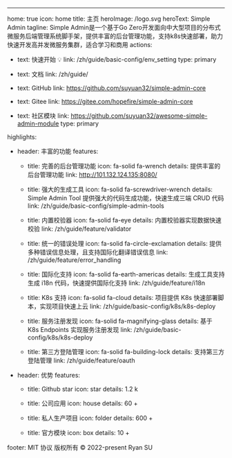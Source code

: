 ---

home: true
icon: home
title: 主页
heroImage: /logo.svg
heroText: Simple Admin
tagline: Simple Admin是一个基于Go Zero开发面向中大型项目的分布式微服务后端管理系统脚手架，提供丰富的后台管理功能，支持k8s快速部署，助力快速开发高并发微服务集群，适合学习和商用
actions:

- text: 快速开始 💡
  link: /zh/guide/basic-config/env_setting
  type: primary

- text: 文档
  link: /zh/guide/

- text: GitHub
  link: https://github.com/suyuan32/simple-admin-core

- text: Gitee
  link: https://gitee.com/hopefire/simple-admin-core

- text: 社区模块
  link: https://github.com/suyuan32/awesome-simple-admin-module
  type: primary

highlights:
  - header: 丰富的功能
    features:
      - title: 完善的后台管理功能
        icon: fa-solid fa-wrench
        details: 提供丰富的后台管理功能
        link: http://101.132.124.135:8080/

      - title: 强大的生成工具
        icon: fa-solid fa-screwdriver-wrench
        details: Simple Admin Tool 提供强大的代码生成功能，快速生成三端 CRUD 代码
        link: /zh/guide/basic-config/simple-admin-tools

      - title: 内置校验器
        icon: fa-solid fa-eye
        details: 内置校验器实现数据快速校验
        link: /zh/guide/feature/validator

      - title: 统一的错误处理
        icon: fa-solid fa-circle-exclamation
        details: 提供多种错误信息处理，且支持国际化翻译错误信息
        link: /zh/guide/feature/error_handling

      - title: 国际化支持
        icon: fa-solid fa-earth-americas
        details: 生成工具支持生成 i18n 代码，快速提供国际化支持
        link: /zh/guide/feature/i18n

      - title: K8s 支持
        icon: fa-solid fa-cloud
        details: 项目提供 K8s 快速部署脚本，实现项目快速上云
        link: /zh/guide/basic-config/k8s/k8s-deploy

      - title: 服务注册发现
        icon: fa-solid fa-magnifying-glass
        details: 基于 K8s Endpoints 实现服务注册发现
        link: /zh/guide/basic-config/k8s/k8s-deploy

      - title: 第三方登陆管理
        icon: fa-solid fa-building-lock
        details: 支持第三方登陆管理
        link: /zh/guide/feature/oauth

  - header: 优势
    features:
      - title: Github star 
        icon: star
        details: 1.2 k
      
      - title: 公司应用
        icon: house
        details: 60 +

      - title: 私人生产项目
        icon: folder
        details: 600 +
      
      - title: 官方模块
        icon: box
        details: 10 +

footer: MIT 协议 版权所有 © 2022-present Ryan SU
